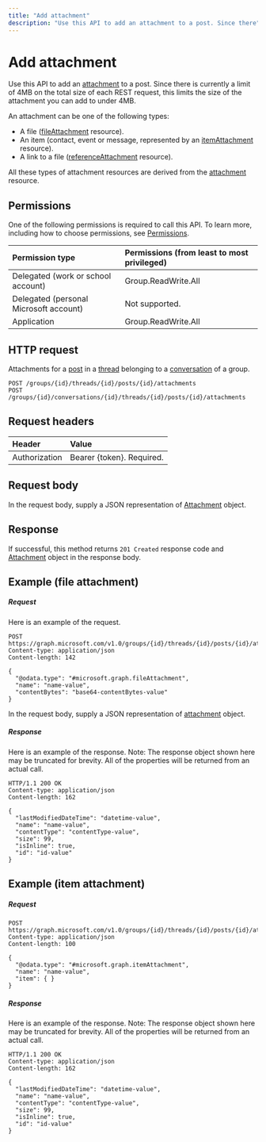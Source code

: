 ```yaml
---
title: "Add attachment"
description: "Use this API to add an attachment to a post. Since there"
---
```


# Add attachment

Use this API to add an [attachment](../resources/attachment.md) to a post. Since there
is currently a limit of 4MB on the total size of each REST request, this limits the size of the attachment
you can add to under 4MB.

An attachment can be one of the following types:

* A file ([fileAttachment](../resources/fileattachment.md) resource).
* An item (contact, event or message, represented by an [itemAttachment](../resources/itemattachment.md) resource).
* A link to a file ([referenceAttachment](../resources/referenceattachment.md) resource).

All these types of attachment resources are derived from the [attachment](../resources/attachment.md)
resource. 

## Permissions
One of the following permissions is required to call this API. To learn more, including how to choose permissions, see [Permissions](/graph/permissions-reference).

|Permission type      | Permissions (from least to most privileged)              |
|:--------------------|:---------------------------------------------------------|
|Delegated (work or school account) | Group.ReadWrite.All    |
|Delegated (personal Microsoft account) | Not supported.    |
|Application | Group.ReadWrite.All |

## HTTP request
<!-- { "blockType": "ignored" } -->
Attachments for a [post](../resources/post.md) in a [thread](../resources/conversationthread.md) belonging to a [conversation](../resources/conversation.md) of a group.
```http
POST /groups/{id}/threads/{id}/posts/{id}/attachments
POST /groups/{id}/conversations/{id}/threads/{id}/posts/{id}/attachments
```
## Request headers
| Header       | Value |
|:---------------|:--------|
| Authorization  | Bearer {token}. Required.  |

## Request body
In the request body, supply a JSON representation of [Attachment](../resources/attachment.md) object.

## Response

If successful, this method returns `201 Created` response code and [Attachment](../resources/attachment.md) object in the response body.

## Example (file attachment)

##### Request
Here is an example of the request.
<!-- {
  "blockType": "request",
  "name": "create_file_attachment_from_post"
}-->
```http
POST https://graph.microsoft.com/v1.0/groups/{id}/threads/{id}/posts/{id}/attachments
Content-type: application/json
Content-length: 142

{
  "@odata.type": "#microsoft.graph.fileAttachment",
  "name": "name-value",
  "contentBytes": "base64-contentBytes-value"
}
```

In the request body, supply a JSON representation of [attachment](../resources/attachment.md) object.

##### Response
Here is an example of the response. Note: The response object shown here may be truncated for brevity. All of the properties will be returned from an actual call.
<!-- {
  "blockType": "response",
  "truncated": true,
  "@odata.type": "microsoft.graph.attachment"
} -->
```http
HTTP/1.1 200 OK
Content-type: application/json
Content-length: 162

{
  "lastModifiedDateTime": "datetime-value",
  "name": "name-value",
  "contentType": "contentType-value",
  "size": 99,
  "isInline": true,
  "id": "id-value"
}
```

## Example (item attachment)

##### Request
<!-- {
  "blockType": "request",
  "name": "create_item_attachment_from_post"
}-->
```http
POST https://graph.microsoft.com/v1.0/groups/{id}/threads/{id}/posts/{id}/attachments
Content-type: application/json
Content-length: 100

{
  "@odata.type": "#microsoft.graph.itemAttachment",
  "name": "name-value",
  "item": { }
}
```

##### Response
Here is an example of the response. Note: The response object shown here may be truncated for brevity. All of the properties will be returned from an actual call.
<!-- {
  "blockType": "response",
  "truncated": true,
  "@odata.type": "microsoft.graph.attachment"
} -->
```http
HTTP/1.1 200 OK
Content-type: application/json
Content-length: 162

{
  "lastModifiedDateTime": "datetime-value",
  "name": "name-value",
  "contentType": "contentType-value",
  "size": 99,
  "isInline": true,
  "id": "id-value"
}
```


<!-- uuid: 8fcb5dbc-d5aa-4681-8e31-b001d5168d79
2015-10-25 14:57:30 UTC -->
<!-- {
  "type": "#page.annotation",
  "description": "Create Attachment",
  "keywords": "",
  "section": "documentation",
  "tocPath": ""
}-->
